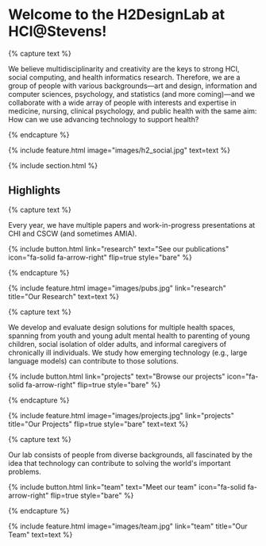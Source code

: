 ---
---

# Welcome to the H2DesignLab at HCI@Stevens!

{% capture text %}

We believe multidisciplinarity and creativity are the keys to strong HCI, social computing, and health informatics research. Therefore, we are a group of people with various backgrounds—art and design, information and computer sciences, psychology, and statistics (and more coming)—and we collaborate with a wide array of people with interests and expertise in medicine, nursing, clinical psychology, and public health with the same aim: How can we use advancing technology to support health? 

{% endcapture %}

{%
  include feature.html
  image="images/h2_social.jpg"
  text=text
%}

{% include section.html %}

## Highlights

{% capture text %}

Every year, we have multiple papers and work-in-progress presentations at CHI and CSCW (and sometimes AMIA).

{%
  include button.html
  link="research"
  text="See our publications"
  icon="fa-solid fa-arrow-right"
  flip=true
  style="bare"
%}

{% endcapture %}

{%
  include feature.html
  image="images/pubs.jpg"
  link="research"
  title="Our Research"
  text=text
%}

{% capture text %}

We develop and evaluate design solutions for multiple health spaces, spanning from youth and young adult mental health to parenting of young children, social isolation of older adults, and informal caregivers of chronically ill individuals. We study how emerging technology (e.g., large language models) can contribute to those solutions.

{%
  include button.html
  link="projects"
  text="Browse our projects"
  icon="fa-solid fa-arrow-right"
  flip=true
  style="bare"
%}

{% endcapture %}

{%
  include feature.html
  image="images/projects.jpg"
  link="projects"
  title="Our Projects"
  flip=true
  style="bare"
  text=text
%}

{% capture text %}

Our lab consists of people from diverse backgrounds, all fascinated by the idea that technology can contribute to solving the world's important problems.

{%
  include button.html
  link="team"
  text="Meet our team"
  icon="fa-solid fa-arrow-right"
  flip=true
  style="bare"
%}

{% endcapture %}

{%
  include feature.html
  image="images/team.jpg"
  link="team"
  title="Our Team"
  text=text
%}
